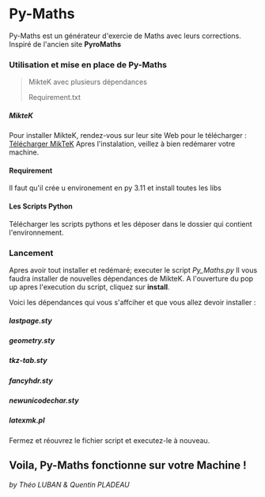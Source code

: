 # Py-Maths

Py-Maths est un générateur d'exercie de Maths avec leurs corrections. Inspiré de l'ancien site **PyroMaths**


### Utilisation et mise en place de Py-Maths
> MikteK avec plusieurs dépendances
> 
> Requirement.txt
>

##### MikteK
Pour installer MikteK, rendez-vous sur leur site Web pour le télécharger : [Télécharger MikTeK](https://miktex.org/download)
Apres l'instalation, veillez à bien redémarer votre machine.

#### Requirement

Il faut qu'il crée u environement en py 3.11 et install toutes les libs

#### Les Scripts Python
Télécharger les scripts pythons et les déposer dans le dossier qui contient l'environnement.


### Lancement
Apres avoir tout installer et redémaré; executer le script *Py_Maths.py* Il vous faudra installer de nouvelles dépendances de MikteK. A l'ouverture du pop up apres l'execution du script, cliquez sur **install**.

Voici les dépendances qui vous s'affciher et que vous allez devoir installer : 

##### lastpage.sty
##### geometry.sty
##### tkz-tab.sty
##### fancyhdr.sty
##### newunicodechar.sty
##### latexmk.pl

Fermez et réouvrez le fichier script et executez-le à nouveau.


## Voila, Py-Maths fonctionne sur votre Machine ! 


*by Théo LUBAN & Quentin PLADEAU*
